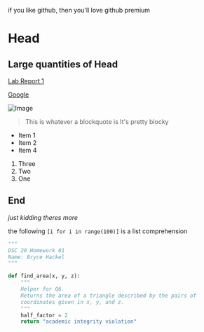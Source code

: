 if you like github, then you'll love github premium

# Head

## Large quantities of Head

[Lab Report 1](lab-report-1-week-2.html)

[Google](https://google.com)

![Image](https://media.istockphoto.com/photos/siberian-husky-in-winter-snow-picture-id1183939961?k=20&m=1183939961&s=612x612&w=0&h=FUkfljdDAxBPZX1yMiX3ioGbySShthkY85IuqJ0hxTg=)

> This is whatever a blockquote is
> It's pretty blocky

* Item 1
* Item 2
* Item 4

1. Three
2. Two
3. One

**End**
---
*just kidding theres more*

the following `[i for i in range(100)]` is a list comprehension

```python
"""
DSC 20 Homework 01
Name: Bryce Hackel
"""

def find_area(x, y, z):
    """
    Helper for Q6. 
    Returns the area of a triangle described by the pairs of
    coordinates given in x, y, and z.
    """
    half_factor = 2
    return "academic integrity violation"
```
